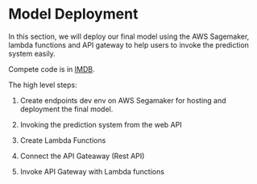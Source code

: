 # Model Deployment

In this section, we will deploy our final model using the AWS Sagemaker, lambda functions and API gateway to help users to invoke the prediction system easily.

Compete code is in [IMDB](/section_7/IMDB_v3.ipynb).

The high level steps:  
1. Create endpoints dev env on AWS Segamaker for hosting and deployment the final model.

2. Invoking the prediction system from the web API
 
3. Create Lambda Functions

4. Connect the API Gateaway (Rest API)

5. Invoke API Gateway with Lambda functions
